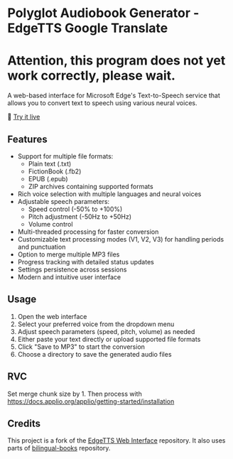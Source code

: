 # Polyglot Audiobook Generator - EdgeTTS Google Translate

# Attention, this program does not yet work correctly, please wait.
A web-based interface for Microsoft Edge's Text-to-Speech service that allows you to convert text to speech using various neural voices.

🔗 [Try it live](https://julius-gun.github.io/Polyglot-Audiobook-Generator-EdgeTTS-Google-Translate/)

## Features

- Support for multiple file formats:
  - Plain text (.txt)
  - FictionBook (.fb2)
  - EPUB (.epub)
  - ZIP archives containing supported formats
- Rich voice selection with multiple languages and neural voices
- Adjustable speech parameters:
  - Speed control (-50% to +100%)
  - Pitch adjustment (-50Hz to +50Hz)
  - Volume control
- Multi-threaded processing for faster conversion
- Customizable text processing modes (V1, V2, V3) for handling periods and punctuation
- Option to merge multiple MP3 files
- Progress tracking with detailed status updates
- Settings persistence across sessions
- Modern and intuitive user interface

## Usage

1. Open the web interface
2. Select your preferred voice from the dropdown menu
3. Adjust speech parameters (speed, pitch, volume) as needed
4. Either paste your text directly or upload supported file formats
5. Click "Save to MP3" to start the conversion
6. Choose a directory to save the generated audio files

## RVC

Set merge chunk size by 1. Then process with https://docs.applio.org/applio/getting-started/installation

## Credits

This project is a fork of the [EdgeTTS Web Interface](https://github.com/vadash/EdgeTTS) repository.
It also uses parts of [bilingual-books](https://github.com/Lachy-Dauth/bilingual-books) repository.

